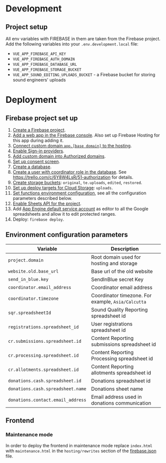 # Development

## Project setup

All env variables with FIREBASE in them are taken from the Firebase project.
Add the following variables into your `.env.development.local` file:

- `VUE_APP_FIREBASE_API_KEY`
- `VUE_APP_FIREBASE_AUTH_DOMAIN`
- `VUE_APP_FIREBASE_DATABASE_URL`
- `VUE_APP_FIREBASE_STORAGE_BUCKET`
- `VUE_APP_SOUND_EDITING_UPLOADS_BUCKET` - a Firebase bucket for storing sound engineers' uploads

# Deployment

## Firebase project set up

1. [Create a Firebase project](https://console.firebase.google.com).
1. [Add a web app in the Firebase console](https://console.firebase.google.com/project/_/settings/general/). Also set up Firebase Hosting for this app during adding it.
1. [Connect custom domain `app.[base domain]` to the hosting](https://console.firebase.google.com/project/_/hosting/main).
1. [Enable Sign-in providers](https://console.firebase.google.com/project/_/authentication/providers).
1. [Add custom domain into Authorized domains](https://console.firebase.google.com/project/_/authentication/providers).
1. [Set up consent screen](https://console.developers.google.com/apis/credentials/consent).
1. [Create a database](https://console.firebase.google.com/project/_/database).
1. [Create a user with coordinator role in the database](https://console.firebase.google.com/project/_/database/_/data/users). See https://trello.com/c/6Y8W4LsR/51-authorization for details.
1. [Create storage buckets](https://console.firebase.google.com/project/_/storage/_/files): `original`, `te.uploads`, `edited`, `restored`.
1. [Set up deploy targets for Cloud Storage](https://firebase.google.com/docs/cli/targets#set-up-deploy-target-storage-database): `uploads`.
1. [Set functions environment configuration](https://firebase.google.com/docs/functions/config-env), see all the configuration parameters described below.
1. [Enable Sheets API for the project](https://console.developers.google.com/apis/api/sheets.googleapis.com/overview).
1. Add [App Engine default service account](https://console.developers.google.com/apis/api/sheets.googleapis.com/credentials) as editor to all the Google spreadsheets and allow it to edit protected ranges.
1. Deploy: `firebase deploy`.

## Environment configuration parameters

| Variable                          | Description                                        |
| --------------------------------- | -------------------------------------------------- |
| `project.domain`                  | Root domain used for hosting and storage           |
| `website.old.base_url`            | Base url of the old website                        |
| `send_in_blue.key`                | SendInBlue secret Key                              |
| `coordinator.email_address`       | Coordinator email address                          |
| `coordinator.timezone`            | Coordinator timezone. For example, `Asia/Calcutta` |
| `sqr.spreadsheetId`               | Sound Quality Reporting spreadsheet id             |
| `registrations.spreadsheet_id`    | User registrations spreadsheet id                  |
| `cr.submissions.spreadsheet.id`   | Content Reporting submissions spreadsheet id       |
| `cr.processing.spreadsheet.id`    | Content Reporting Processing spreadsheet id        |
| `cr.allotments.spreadsheet.id`    | Content Reporting allotments spreadsheet id        |
| `donations.cash.spreadsheet.id`   | Donations spreadsheet id                           |
| `donations.cash.spreadsheet.name` | Donations sheet name                               |
| `donations.contact.email_address` | Email address used in donations communication      |

## Frontend

### Maintenance mode

In order to deploy the frontend in maintenance mode replace `index.html` with `maintenance.html` in the `hosting/rewrites` section of the [firebase.json](firebase.json) file.
